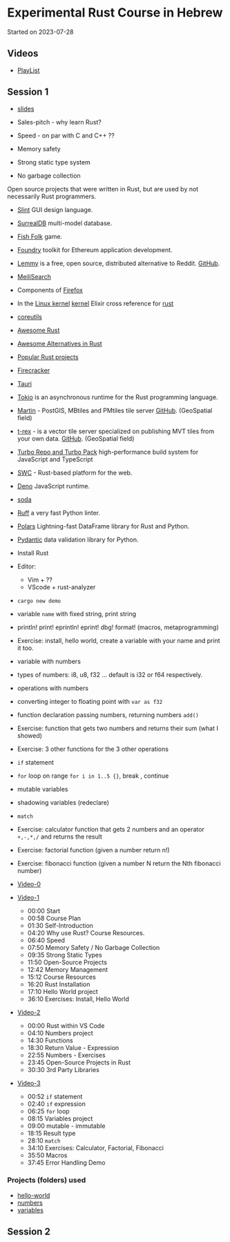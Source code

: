 # Experimental Rust Course in Hebrew

Started on 2023-07-28

## Videos

* [PlayList](https://www.youtube.com/playlist?list=PLm2NBp4tb5F0GfrV8DSxwDn2I88D3gcc7)

## Session 1

* [slides](https://code-maven.com/slides/rust/)

* Sales-pitch - why learn Rust?

* Speed - on par with C and C++ ??
* Memory safety

* Strong static type system
* No garbage collection


Open source projects that were written in Rust, but are used by not necessarily Rust programmers.

* [Slint](https://slint.dev/) GUI design language.
* [SurrealDB](https://surrealdb.com/) multi-model database.
* [Fish Folk](https://fishfolk.org/) game.
* [Foundry](https://github.com/foundry-rs/foundry) toolkit for Ethereum application development.
* [Lemmy](https://lemmy.world/) is a free, open source, distributed alternative to Reddit. [GitHub](https://github.com/LemmyNet/lemmy).

* [MeiliSearch](https://www.meilisearch.com/)
* Components of [Firefox](https://www.mozilla.org/en-US/firefox/)
* In the [Linux kernel](https://docs.kernel.org/rust/index.html)  [kernel](https://git.kernel.org/) Elixir cross reference for [rust](https://elixir.bootlin.com/linux/v6.4.7/source/rust)
* [coreutils](https://github.com/uutils/coreutils/)

* [Awesome Rust](https://github.com/rust-unofficial/awesome-rust)
* [Awesome Alternatives in Rust](https://github.com/TaKO8Ki/awesome-alternatives-in-rust)
* [Popular Rust projects](https://github.com/search?q=stars%3A%3E13000+language%3ARust&type=Repositories&ref=advsearch&l=&s=stars&o=desc)

* [Firecracker](https://firecracker-microvm.github.io/)
* [Tauri](https://tauri.app/)
* [Tokio](https://tokio.rs/) is an asynchronous runtime for the Rust programming language.
* [Martin](https://martin.maplibre.org/) - PostGIS, MBtiles and PMtiles tile server [GitHub](https://github.com/maplibre/martin). (GeoSpatial field)
* [t-rex](https://t-rex.tileserver.ch/) - is a vector tile server specialized on publishing MVT tiles from your own data. [GitHub](https://github.com/t-rex-tileserver/t-rex/). (GeoSpatial field)
* [Turbo Repo and Turbo Pack](https://turbo.build/) high-performance build system for JavaScript and TypeScript
* [SWC](https://swc.rs/) - Rust-based platform for the web.

* [Deno](https://deno.land/) JavaScript runtime.
* [soda](https://github.com/Web3-Builders-Alliance/soda)

* [Ruff](https://beta.ruff.rs/docs/) a very fast Python linter.
* [Polars](https://www.pola.rs/) Lightning-fast DataFrame library for Rust and Python.
* [Pydantic](https://docs.pydantic.dev/latest/) data validation library for Python.

* Install Rust

* Editor:
    * Vim + ??
    * VScode + rust-analyzer

* `cargo new demo`

* variable `name` with fixed string, print string

* println! print!   eprintln!   eprint!  dbg!  format!  (macros, metaprogramming)

* Exercise: install, hello world, create a variable with your name and print it too.


* variable with numbers
* types of numbers: i8, u8, f32 ... default is i32 or f64 respectively.
* operations with numbers
* converting integer to floating point with  `var as f32`

* function declaration passing numbers, returning numbers `add()`

* Exercise: function that gets two numbers and returns their sum (what I showed)
* Exercise: 3 other functions for the 3 other operations

* `if` statement

* `for` loop on range `for i in 1..5 {}`, break , continue

* mutable variables

* shadowing variables (redeclare)

* `match`

* Exercise: calculator function that gets 2 numbers and an operator `+,-,*,/` and returns the result
* Exercise: factorial function (given a number return n!)
* Exercise: fibonacci function (given a number N return the Nth fibonacci number)

* [Video-0](https://youtu.be/ElF1wO7ZO-I)
* [Video-1](https://youtu.be/zc2Ey0miHG4)
    * 00:00 Start
    * 00:58 Course Plan
    * 01:30 Self-Introduction
    * 04:20 Why use Rust? Course Resources.
    * 06:40 Speed
    * 07:50 Memory Safety / No Garbage Collection
    * 09:35 Strong Static Types
    * 11:50 Open-Source Projects
    * 12:42 Memory Management
    * 15:12 Course Resources
    * 16:20 Rust Installation
    * 17:10 Hello World project
    * 36:10 Exercises: Install, Hello World

* [Video-2](https://youtu.be/Kml0GypwX2Q)
    * 00:00 Rust within VS Code
    * 04:10 Numbers project
    * 14:30 Functions
    * 18:30 Return Value - Expression
    * 22:55 Numbers - Exercises
    * 23:45 Open-Source Projects in Rust
    * 30:30 3rd Party Libraries

* [Video-3](https://youtu.be/JGwTaWw0oRw)
    * 00:52 `if` statement
    * 02:40 `if` expression
    * 06:25 `for` loop
    * 08:15 Variables project
    * 09:00 mutable - immutable
    * 18:15 Result type
    * 28:10 `match`
    * 34:10 Exercises: Calculator, Factorial, Fibonacci
    * 35:50 Macros
    * 37:45 Error Handling Demo


### Projects (folders) used

* [hello-world](hello-world)
* [numbers](numbers)
* [variables](variables)


## Session 2


